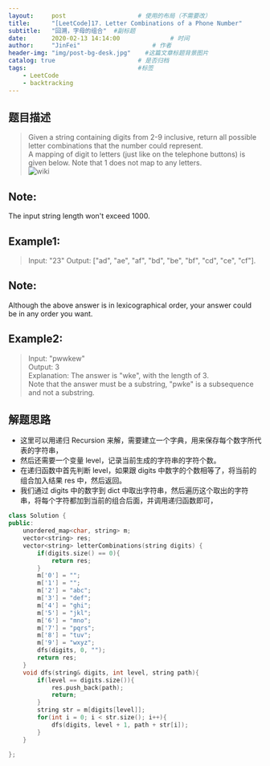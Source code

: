 ```yaml
---
layout:     post                    # 使用的布局（不需要改） 
title:      "[LeetCode]17. Letter Combinations of a Phone Number"               # 标题  
subtitle:   "回溯，字母的组合"  #副标题 
date:       2020-02-13 14:14:00              # 时间 
author:     "JinFei"                    # 作者 
header-img: "img/post-bg-desk.jpg"    #这篇文章标题背景图片 
catalog: true                       # 是否归档 
tags:                               #标签     
    - LeetCode 
    - backtracking
---
```


## 题目描述
> Given a string containing digits from 2-9 inclusive, return all possible letter combinations that the number could represent. <br>
A mapping of digit to letters (just like on the telephone buttons) is given below. Note that 1 does not map to any letters.<br>
![wiki](http://upload.wikimedia.org/wikipedia/commons/thumb/7/73/Telephone-keypad2.svg/200px-Telephone-keypad2.svg.png)

## Note: 
The input string length won't exceed 1000. <br>

## Example1:
 
> Input: "23"
Output: ["ad", "ae", "af", "bd", "be", "bf", "cd", "ce", "cf"].

## Note:

Although the above answer is in lexicographical order, your answer could be in any order you want.

## Example2:

> Input: "pwwkew" <br>
Output: 3 <br>
Explanation: The answer is "wke", with the length of 3. <br>
             Note that the answer must be a substring, "pwke" is a subsequence and not a substring.

## 解题思路
- 这里可以用递归 Recursion 来解，需要建立一个字典，用来保存每个数字所代表的字符串，
- 然后还需要一个变量 level，记录当前生成的字符串的字符个数。
- 在递归函数中首先判断 level，如果跟 digits 中数字的个数相等了，将当前的组合加入结果 res 中，然后返回。
- 我们通过 digits 中的数字到 dict 中取出字符串，然后遍历这个取出的字符串，将每个字符都加到当前的组合后面，并调用递归函数即可，
  
```C++
class Solution {
public:
    unordered_map<char, string> m;
    vector<string> res;
    vector<string> letterCombinations(string digits) {
        if(digits.size() == 0){
            return res;
        }
        m['0'] = "";
        m['1'] = "";
        m['2'] = "abc";
        m['3'] = "def";
        m['4'] = "ghi";
        m['5'] = "jkl";
        m['6'] = "mno";
        m['7'] = "pqrs";
        m['8'] = "tuv";
        m['9'] = "wxyz";
        dfs(digits, 0, "");
        return res;
    }
    void dfs(string& digits, int level, string path){
        if(level == digits.size()){
            res.push_back(path);
            return;
        }
        string str = m[digits[level]];
        for(int i = 0; i < str.size(); i++){
            dfs(digits, level + 1, path + str[i]);
        }
    }
    
};
```
